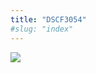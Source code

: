 ```yaml
---
title: "DSCF3054"
#slug: "index"
---
```


[![](/wp-content/2007/11/DSCF3054-225x300.jpg)](/wp-content/2007/11/DSCF3054.jpg)